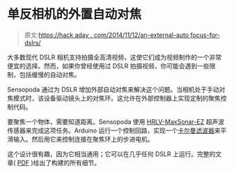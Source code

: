 # 单反相机的外置自动对焦

> 原文:[https://hack aday . com/2014/11/12/an-external-auto focus-for-dslrs/](https://hackaday.com/2014/11/12/an-external-autofocus-for-dslrs/)

大多数现代 DSLR 相机支持拍摄全高清视频，这使它们成为视频制作的一个非常便宜的选择。然而，如果你曾经使用过 DSLR 拍摄视频，你可能会遇到一些限制，包括缓慢的自动对焦。

Sensopoda 通过为 DSLR 增加外部自动对焦来解决这个问题。当相机处于手动对焦模式时，该设备驱动镜头上的对焦环。这允许在外部控制器上实现定制的聚焦控制代码。

要聚焦一个物体，需要知道距离。Sensopoda 使用 [HRLV-MaxSonar-EZ](http://www.maxbotix.com/Ultrasonic_Sensors/High_Resolution_Sensors.htm) 超声波传感器来完成这项任务。Arduino 运行一个控制回路，实现一个[卡尔曼滤波器](http://en.wikipedia.org/wiki/Kalman_filter)来平滑输入。然后用它来控制连接在聚焦环上的步进电机。

这个设计很有趣，因为它相当通用；它可以在几乎任何 DSLR 上运行。完整的文章( [PDF](http://files.julian-h.de/sensopoda.pdf) )给出了构建的所有细节。